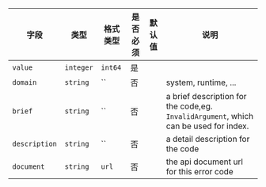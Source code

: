 | 字段 | 类型 | 格式类型 | 是否必须 | 默认值 | 说明 |
|---|---|---|---|---|---|
| `value` | `integer` | `int64` | 是 |  |  |
| `domain` | `string` | `` | 否 |  | system, runtime, ... |
| `brief` | `string` | `` | 否 |  | a brief description for the code,eg. `InvalidArgument`, which can be used for index. |
| `description` | `string` | `` | 否 |  | a detail description for the code |
| `document` | `string` | `url` | 否 |  | the api document url for this error code |
